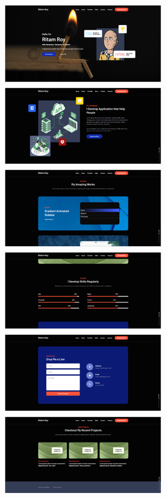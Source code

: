 ![](screenshorts/portfolio1.png)
<br>
<br>
![](screenshorts/portfolio2.png)
<br>
<br>
![](screenshorts/portfolio3.png)
<br>
<br>
![](screenshorts/portfolio4.png)
<br>
<br>
![](screenshorts/portfolio5.png)
<br>
<br>
![](screenshorts/portfolio6.png)
